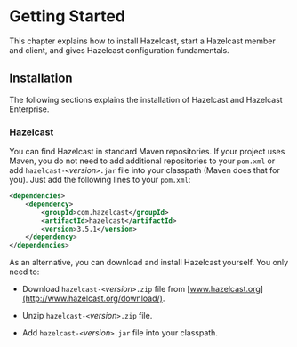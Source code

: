 # Getting Started

This chapter explains how to install Hazelcast, start a Hazelcast member and client, and gives Hazelcast configuration fundamentals.


## Installation

The following sections explains the installation of Hazelcast and Hazelcast Enterprise. 


### Hazelcast

You can find Hazelcast in standard Maven repositories. If your project uses Maven, you do not need to add 
additional repositories to your `pom.xml` or add `hazelcast-<`*version*`>.jar` file into your 
classpath (Maven does that for you). Just add the following lines to your `pom.xml`:

```xml
<dependencies>
	<dependency>
		<groupId>com.hazelcast</groupId>
		<artifactId>hazelcast</artifactId>
		<version>3.5.1</version>
	</dependency>
</dependencies>
```
As an alternative, you can download and install Hazelcast yourself. You only need to:

-   Download `hazelcast-<`*version*`>.zip` file from [www.hazelcast.org](http://www.hazelcast.org/download/).

-   Unzip `hazelcast-<`*version*`>.zip` file.

-   Add `hazelcast-<`*version*`>.jar` file into your classpath.

